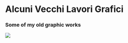 # Alcuni Vecchi Lavori Grafici
### Some of my old graphic works
![](/images/2018/06/mobileInfoarch.png)
